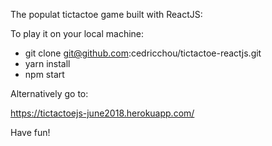 The populat tictactoe game built with ReactJS:

To play it on your local machine:

- git clone git@github.com:cedricchou/tictactoe-reactjs.git
- yarn install
- npm start

Alternatively go to:

https://tictactoejs-june2018.herokuapp.com/

Have fun!
